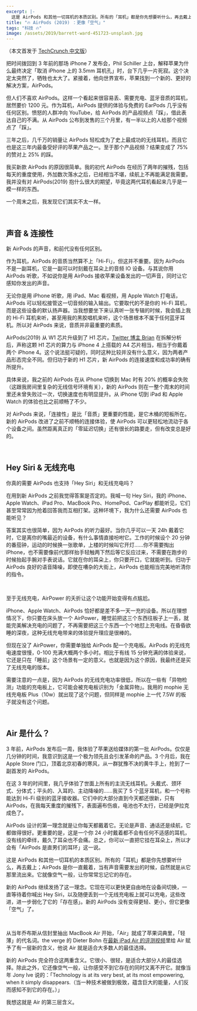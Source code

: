 ```yaml
---
excerpt: |-
  这是 AirPods 和其他一切耳机的本质区别。所有的「耳机」都是你先想要听什么，再去戴上；AirPods 是你一直戴着，当有声音需要发出的时候，自然就是从它那里流出来。它就像空气一般，让你常常忘记它的存在。
title: "🔥 AirPods (2019) ：更像「空气」"
tags: "科技 🔥"
image: /assets/2019/barrett-ward-451723-unsplash.jpg
---
```


（本文首发于 [TechCrunch 中文版](https://techcrunch.cn/2019/04/10/airpods-2019-review/)）

把时间拨回到 3 年前的那场 iPhone 7 发布会，Phil Schiller 上台，解释苹果为什么最终决定「取消 iPhone 上的 3.5mm 耳机孔」时，台下几乎一片死寂。这个决定太突然了，牺牲也太大了。紧接着，他向世界宣布，苹果找到一个新的、更好的解决方案，AirPods。

但人们不喜欢 AirPods。这样一个看起来很容易丢、需要充电、蓝牙音质的耳机，居然要价 1200 元。作为耳机，AirPods 提供的体验与免费的 EarPods 几乎没有任何区别。愤怒的人群冲向 YouTube，给 AirPods 的产品视频点「踩」，借此表达自己的不满。从 AirPods 公布到发售的三个月里，有一半以上的人给那个视频点了「踩」。

三年之后，几千万的销量让 AirPods 轻松成为了史上最成功的无线耳机，而且它也是这三年内最备受好评的苹果产品之一。至于那个产品视频？结果变成了 75% 的赞对上 25% 的踩。

我买新款 AirPods 的原因很简单。我的初代 AirPods 在经历了两年的摧残，包括每天的重度使用，外加数次落水之后，已经相当不堪，续航上不再能满足我需要。我并没有对 AirPods(2019) 抱什么很大的期望，毕竟这两代耳机看起来几乎是一模一样的东西。

一个周末之后，我发现它们其实不太一样。

<br>

## 声音 & 连接性

新 AirPods 的声音，和前代没有任何区别。

作为耳机，AirPods 的音质当然算不上「Hi-Fi」，但这并不重要。因为 AirPods 不是一副耳机，它是一副可以时刻戴在耳朵上的音频 IO 设备。与其说你用 AirPods 听歌，不如说你是用 AirPods 接收苹果设备发出的一切声音，同时让它感知你发出的声音。

无论你是用 iPhone 听歌，用 iPad、Mac 看视频，用 Apple Watch 打电话，AirPods 可以轻松接管这一切音频的输入输出。它要取代的不是你的 Hi-Fi 耳机，而是这些设备的默认扬声器。当我想要坐下来认真听一张专辑的时候，我会插上我的 Hi-Fi 耳机来听，甚至用我的黑胶唱机来听，这个场景根本不属于任何蓝牙耳机。所以对 AirPods 来说，音质并非最重要的素质。

AirPods(2019) 从 W1 芯片升级到了 H1 芯片。[Twitter 博主 Brian](https://twitter.com/brianroemmele/status/1108450783865913344) 在拆解分析后，声称这颗 H1 芯片的算力与 iPhone 4 上搭载的 A4 芯片相当，相当于你戴着两个 iPhone 4。这个说法挺可疑的，同时这种比较并没有什么意义，因为两者产品形态完全不同。但归功于新的 H1 芯片，新 AirPods 的连接速度和成功率的确有所提升。

具体来说，我之前的 AirPods 在从 iPhone 切换到 Mac 时有 20% 的概率会失败（这跟我房间里复杂的无线信号环境有关），新的 AirPods 则在一整个周末的时间里还未曾失败过一次，切换速度也有明显提升。从 iPhone 切到 iPad 和 Apple Watch 的体验也比之前顺畅了不少。

对 AirPods 来说，「连接性」是比「音质」更重要的性能，是它木桶的短板所在。新的 AirPods 改进了之前不顺畅的连接体验，使 AirPods 可以更轻松地流动于各个设备之间。虽然距离真正的「零延迟切换」还有很长的路要走，但有改变总是好的。

<br>

## Hey Siri & 无线充电

你真的需要 AirPods 也支持「Hey Siri」和无线充电吗？

在用到新 AirPods 之前我觉得答案是否定的。我喊一句 Hey Siri，我的 iPhone、Apple Watch、iPad Pro、MacBook Pro、HomePod、CarPlay 都能听见，它们甚至常常因为抢着回答我而互相打架。这种环境下，我为什么还需要 AirPods 也能听见？

答案其实也很简单，因为 AirPods 的听力最好。当你几乎可以一天 24h 戴着它时，它是离你的嘴最近的设备，有什么事情直接吩咐它。工作的时候设个 20 分钟的番茄钟，运动的时候换一张歌单，上楼的时候叫它开灯……你不需要掏出 iPhone，也不需要像前代那样抬手轻触两下然后等它反应过来，不需要在跑步的时候抬起手腕对手表说话。它就在你的耳朵上，你只要开口，它就能听到。归功于 AirPods 良好的语音降噪，即使在嘈杂的大街上，AirPods 也能相当完美地听清你的指令。

<br>

至于无线充电，AirPower 的夭折让这个功能开始变得有点尴尬。

iPhone、Apple Watch、AirPods 恰好都是差不多一天一充的设备。所以在理想情况下，你只要在床头放一个 AirPower，睡觉前把这三个东西往板子上一丢，就能完美解决充电的问题了，不再需要把这三个东西一个个地怼上充电线。在昏昏欲睡的深夜，这种无线充电带来的体验提升理应是很棒的。

但现在没了 AirPower，你需要单独给 AirPods 配一个充电板。AirPods 的无线充电速度很慢，0-100 充满大概两个多小时。相比于有线 15 分钟充满的体验来说，它还是只在「睡前」这个场景有一定的意义。也就是因为这个原因，我最终还是买了无线充电的版本。

需要注意的一点是，因为 AirPods 的无线充电功率很低，所以在一些有「异物检测」功能的充电板上，它可能会被充电板识别为「金属异物」。我用的 mophie 无线充电板 Plus（10w）就出现了这个问题，但同样是 mophie 上一代 7.5W 的板子就没有这个问题。

<br>

## Air 是什么？

3 年前，AirPods 发布后一周，我体验了苹果送给媒体的第一批 AirPods。仅仅是几分钟的时间，我意识到这是一个极为领先且会引发革命的产品。3 个月后，我在 Apple Store 门口，顶着北京初春的寒风，从一群犹豫不决的黄牛手上，抢到了一副首发的 AirPods。

在这 3 年的时间里，我几乎体验了世面上所有的主流无线耳机。头戴式、颈环式、分体式；平头的、入耳的、主动降噪的……我买了 5 个蓝牙耳机，和一个号称能达到 Hi-Fi 级别的蓝牙接收器。它们中的大部分直到今天都还很新，只有 AirPods，在我每天重度的摧残下，表面遍布伤痕，电池也不太行，已经是伊拉克成色了。

AirPods 设计的第一理念就是让你每天都戴着它。无论是声音、通话还是续航，它都做得很好。更重要的是，这是一个你 24 小时戴着都不会有任何不适感的耳机，没有线的牵绊，戴久了耳朵也不会痛。总之，你可以一直把它挂在耳朵上，所以才会有「AirPods 是直男们的耳环」这一说。

这是 AirPods 和其他一切耳机的本质区别。所有的「耳机」都是你先想要听什么，再去戴上；AirPods 是你一直戴着，当有声音需要发出的时候，自然就是从它那里流出来。它就像空气一般，让你常常忘记它的存在。

新的 AirPods 继续发扬了这一理念。它现在可以更快更自由地在设备间切换，一直等待着你喊出 Hey Siri，以及随便丢到一个无线充电板上就可以充电，这些改进，进一步弱化了它的「存在感」。新的 AirPods 没有变得更轻、更小，但它更像「空气」了。

<br>

从当年乔布斯从信封里抽出 MacBook Air 开始，「Air」就成了苹果词典里，「轻薄」的代名词。the verge 的 Dieter Bohn 在[最新 iPad Air 的评测视频](https://www.youtube.com/watch?v=fD-SWaIT8uk)里给 Air 赋予了有一层新的含义，他说 Air 就是适合大多数人的最佳选择。

新的 AirPods 完全符合这两重含义。它很小、很轻，是适合大部分人的最佳选择。除此之外，它还像空气一般，让你感受不到它存在的同时又离不开它。就像当年 Jony Ive 说的：「Technology is at its very best, at its most empowering, when it simply disappears.（当一种技术被做到极致，蕴含巨大的能量，人们反而感知不到它的存在。）」

我想这就是 Air 的第三层含义。
